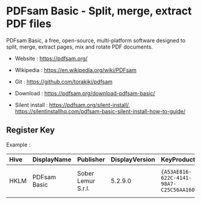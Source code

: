 # PDFsam Basic - Split, merge, extract PDF files

PDFsam Basic, a free, open-source, multi-platform software designed
to split, merge, extract pages, mix and rotate PDF documents.

* Website : https://pdfsam.org/
* Wikipedia : https://en.wikipedia.org/wiki/PDFsam
* Git : https://github.com/torakiki/pdfsam

* Download : https://pdfsam.org/download-pdfsam-basic/
* Silent install : https://pdfsam.org/silent-install/,
  https://silentinstallhq.com/pdfsam-basic-silent-install-how-to-guide/


## Register Key

Example :

 | Hive | DisplayName | Publisher | DisplayVersion | KeyProduct | UninstallExe |
 |:---- |:----------- |:--------- |:-------------- |:---------- |:------------ |
 | HKLM | PDFsam Basic | Sober Lemur S.r.l. | 5.2.9.0 | `{A53AE816-622C-4141-98A7-C25C56AA1606}` | `MsiExec.exe /I{A53AE816-622C-4141-98A7-C25C56AA1606}` |

